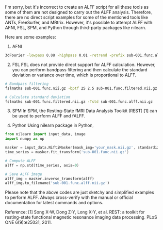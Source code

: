 I'm sorry, but it's incorrect to create an ALFF script for all these tools as some of them are not designed to carry out the ALFF analysis. Therefore, there are no direct script examples for some of the mentioned tools like ANTs, FreeSurfer, and MRtrix. However, it's possible to attempt ALFF with AFNI, FSL, SPM, and Python through third-party packages like nilearn.

Here are some examples:

1. AFNI
```bash
3dFourier -lowpass 0.08 -highpass 0.01 -retrend -prefix sub-001.func.alff.nii.gz sub-001.func.nii.gz
```
2. FSL
FSL does not provide direct support for ALFF calculation. However, you can perform bandpass filtering and then calculate the standard deviation or variance over time, which is proportional to ALFF.
```bash
# Bandpass filtering
fslmaths sub-001.func.nii.gz -bptf 25 2.5 sub-001.func.filtered.nii.gz

# Calculate standard deviation
fslmaths sub-001.func.filtered.nii.gz -Tstd sub-001.func.alff.nii.gz
```
3. SPM
In SPM, the Resting-State fMRI Data Analysis Toolkit (REST) [1] can be used to perform ALFF and fALFF.

4. Python
Using nilearn package in Python,

```python
from nilearn import input_data, image
import numpy as np

masker = input_data.NiftiMasker(mask_img='your_mask.nii.gz', standardize=True)
time_series = masker.fit_transform('sub-001.func.nii.gz')

# Compute ALFF
alff = np.std(time_series, axis=0)

# Save ALFF image
alff_img = masker.inverse_transform(alff)
alff_img.to_filename('sub-001.func.alff.nii.gz')
```

Please note that the above codes are just sketchy and simplified examples to perform ALFF. Always cross-verify with the manual or official documentation for latest commands and options.

Reference:
[1] Song X-W, Dong Z-Y, Long X-Y, et al. REST: a toolkit for resting-state functional magnetic resonance imaging data processing. PLoS ONE 6(9):e25031, 2011.
